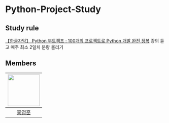# Python-Project-Study

## Study rule
[【한글자막】 Python 부트캠프 : 100개의 프로젝트로 Python 개발 완전 정복](https://www.udemy.com/course/best-100-days-python/) 강의 듣고 매주 최소 2일치 분량 올리기

## Members
|<img src="https://avatars.githubusercontent.com/u/106165619?v=4?s=100" height=100 width=100px></img>|
|:---:|
| [홍영훈](https://github.com/MostlyFor)<br>|
